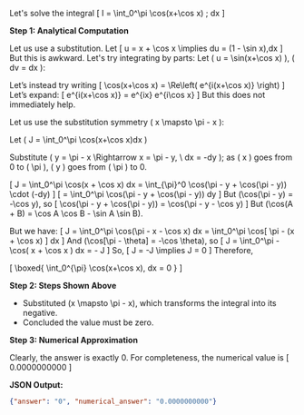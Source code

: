 Let's solve the integral
\[
I = \int_0^\pi \cos(x+\cos x) \; dx
\]

**Step 1: Analytical Computation**

Let us use a substitution. Let
\[
u = x + \cos x \implies du = (1 - \sin x)\,dx
\]
But this is awkward. Let's try integrating by parts:
Let \( u = \sin(x+\cos x) \), \( dv = dx \):

Let’s instead try writing
\[
\cos(x+\cos x) = \Re\left( e^{i(x+\cos x)} \right)
\]
Let’s expand:
\[
e^{i(x+\cos x)} = e^{ix} e^{i\cos x}
\]
But this does not immediately help.

Let us use the substitution symmetry \( x \mapsto \pi - x \):

Let \( J = \int_0^\pi \cos(x+\cos x)dx \)

Substitute \( y = \pi - x \Rightarrow x = \pi - y, \ dx = -dy \); as \( x \) goes from 0 to \( \pi \), \( y \) goes from \( \pi \) to 0.

\[
J = \int_0^\pi \cos(x + \cos x) dx = \int_{\pi}^0 \cos(\pi - y + \cos(\pi - y)) \cdot (-dy)
\]
\[
= \int_0^\pi \cos(\pi - y + \cos(\pi - y)) dy
\]
But \(\cos(\pi - y) = -\cos y\), so
\[
\cos(\pi - y + \cos(\pi - y)) = \cos(\pi - y - \cos y)
\]
But \(\cos(A + B) = \cos A \cos B - \sin A \sin B\).

But we have:
\[
J = \int_0^\pi \cos(\pi - x - \cos x) dx = \int_0^\pi \cos[ \pi - (x + \cos x) ] dx
\]
And \(\cos[\pi - \theta] = -\cos \theta\), so
\[
J = \int_0^\pi - \cos( x + \cos x ) dx = - J
\]
So,
\[
J = -J \implies J = 0
\]
Therefore,

\[
\boxed{ \int_0^{\pi} \cos(x+\cos x)\, dx = 0 }
\]

**Step 2: Steps Shown Above**

- Substituted \(x \mapsto \pi - x\), which transforms the integral into its negative.
- Concluded the value must be zero.

**Step 3: Numerical Approximation**

Clearly, the answer is exactly 0. For completeness, the numerical value is
\[
0.0000000000
\]

**JSON Output:**
```json
{"answer": "0", "numerical_answer": "0.0000000000"}
```